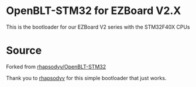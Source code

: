 # OpenBLT-STM32 for EZBoard V2.X
This is the bootloader for our EZBoard V2 series with the STM32F40X CPUs

# Source
Forked from [rhapsodyv/OpenBLT-STM32](https://github.com/rhapsodyv/OpenBLT-STM32)

Thank you to [rhapsodyv](https://github.com/rhapsodyv/) for this simple bootloader that just works.